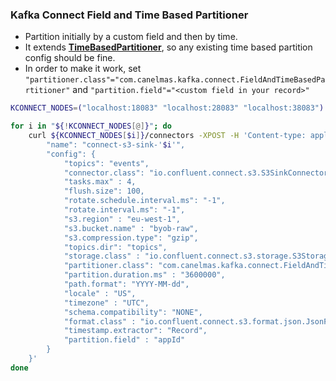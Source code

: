 ### Kafka Connect Field and Time Based Partitioner

- Partition initially by a custom field and then by time.
- It extends **[TimeBasedPartitioner](https://github.com/confluentinc/kafka-connect-storage-common/blob/master/partitioner/src/main/java/io/confluent/connect/storage/partitioner/TimeBasedPartitioner.java)**, so any existing time based partition config should be fine.
- In order to make it work, set `"partitioner.class"="com.canelmas.kafka.connect.FieldAndTimeBasedPartitioner"` and `"partition.field"="<custom field in your record>"`

```bash
KCONNECT_NODES=("localhost:18083" "localhost:28083" "localhost:38083")

for i in "${!KCONNECT_NODES[@]}"; do
    curl ${KCONNECT_NODES[$i]}/connectors -XPOST -H 'Content-type: application/json' -H 'Accept: application/json' -d '{
        "name": "connect-s3-sink-'$i'",
        "config": {
            "topics": "events",
            "connector.class": "io.confluent.connect.s3.S3SinkConnector",
            "tasks.max" : 4,
            "flush.size": 100,
            "rotate.schedule.interval.ms": "-1",
            "rotate.interval.ms": "-1",
            "s3.region" : "eu-west-1",
            "s3.bucket.name" : "byob-raw",
            "s3.compression.type": "gzip",
            "topics.dir": "topics",
            "storage.class" : "io.confluent.connect.s3.storage.S3Storage",
            "partitioner.class": "com.canelmas.kafka.connect.FieldAndTimeBasedPartitioner",
            "partition.duration.ms" : "3600000",
            "path.format": "YYYY-MM-dd",
            "locale" : "US",
            "timezone" : "UTC",
            "schema.compatibility": "NONE",
            "format.class" : "io.confluent.connect.s3.format.json.JsonFormat",
            "timestamp.extractor": "Record",
            "partition.field" : "appId"
        }
    }'
done
```